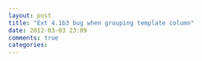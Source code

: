 ```yaml
---
layout: post
title: "Ext 4.1b3 bug when grouping template column"
date: 2012-03-03 23:09
comments: true
categories: 
---
```

